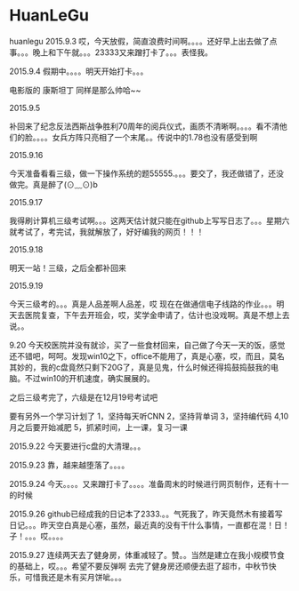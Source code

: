 # HuanLeGu
huanlegu 
2015.9.3
哎，今天放假，简直浪费时间啊。。。。还好早上出去做了点事。。。晚上和下午就。。。23333又来蹭打卡了。。。表怪我。


2015.9.4
假期中。。。。明天开始打卡。。。

电影版的  康斯坦丁 同样是那么帅哈~~


2015.9.5

补回来了纪念反法西斯战争胜利70周年的阅兵仪式，画质不清晰啊。。。。看不清他们的脸。。。。女兵方阵只亮相了一个末尾。。传说中的1.78也没有感受到啊


2015.9.16

今天准备看看三级，做一下操作系统的题55555.。。。要交了，我还做错了，还没做完。真是醉了(⊙﹏⊙)b


2015.9.17

我得刷计算机三级考试啊。。。这两天估计就只能在github上写写日志了。。。星期六就考试了，考完试，我就解放了，好好编我的网页！！！



2015.9.18

明天一站！三级，之后全都补回来


2015.9.19

今天三级考的。。。真是人品差啊人品差，哎
现在在做通信电子线路的作业。。。明天去医院复查，下午去开班会，哎，奖学金申请了，估计也没戏啊。真是不想上去说。。

9.20
今天校医院并没有就诊，买了一些食材回来，自己做了今天一天的饭，感觉还不错吧，呵呵。发现win10之下，office不能用了，真是心塞，哎，而且，莫名其妙的，我的c盘竟然只剩下20G了，真是见鬼，什么时候还得捣鼓捣鼓我的电脑。不过win10的开机速度，确实展展的。

之后三级考完了，六级是在12月19号考试吧

要有另外一个学习计划了
1，坚持每天听CNN
2，坚持背单词
3，坚持编代码
4,10月之后要开始减肥
5，抓紧时间，上一课，复习一课


2015.9.22
今天要进行c盘的大清理。。。

2015.9.23
靠，越来越堕落了。。。。

2015.9.24
今天。。。。又来蹭打卡了。。。。准备周末的时候进行网页制作，还有十一的时候

2015.9.26
github已经成我的日记本了2333.。。气死我了，昨天竟然木有接着写日记。。。昨天空白真是心塞，虽然，最近真的没有干什么事情，一直都在混！日！子！。。。哎。。。。


2015.9.27
连续两天去了健身房，体重减轻了。赞。。当然是建立在我小规模节食的基础上，哎。。。希望不要反弹啊
去完了健身房还顺便去逛了超市，中秋节快乐，可惜我还是木有买月饼呲。。。
